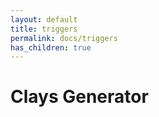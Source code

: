 ```yaml
---
layout: default
title: triggers
permalink: docs/triggers
has_children: true
---
```



# Clays Generator

